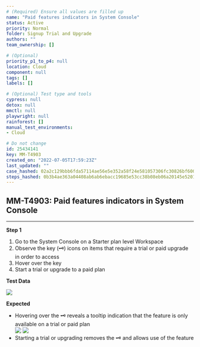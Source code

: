 ```yaml
---
# (Required) Ensure all values are filled up
name: "Paid features indicators in System Console"
status: Active
priority: Normal
folder: Signup Trial and Upgrade
authors: ""
team_ownership: []

# (Optional)
priority_p1_to_p4: null
location: Cloud
component: null
tags: []
labels: []

# (Optional) Test type and tools
cypress: null
detox: null
mmctl: null
playwright: null
rainforest: []
manual_test_environments: 
- Cloud

# Do not change
id: 25434141
key: MM-T4903
created_on: "2022-07-05T17:59:23Z"
last_updated: ""
case_hashed: 02a2c129bbb6fda57114ae56e5e352a58f24e581057306fc30826bf6006f599cf46ad089404b9f9d925fbcdf5c5605b1
steps_hashed: 0b3b4ae363a04408ab6ab6ebacc19685e53cc38b08eb06a20145e5201be1d2188808ef5492487862589047cabf688181
---
```


<!-- (Auto-generated) Based on frontmatter's "key" and "name" -->

## MM-T4903: Paid features indicators in System Console

---

**Step 1**

1. Go to the System Console on a Starter plan level Workspace
2. Observe the key (🗝️) icons on items that require a trial or paid upgrade in order to access
3. Hover over the key
4. Start a trial or upgrade to a paid plan

**Test Data**

![](https://smartbear-tm4j-prod-us-west-2-attachment-rich-text.s3.us-west-2.amazonaws.com/embedded-f3277290f945470c4add5d21ef3dc7ca7b74388fc7152bfb6b99ae58c66a95a8-1657052561098-Screen+Shot+2022-07-05+at+4.22.22+PM.png)

**Expected**

- Hovering over the 🗝️ reveals a tooltip indication that the feature is only available on a trial or paid plan\
  ![](https://smartbear-tm4j-prod-us-west-2-attachment-rich-text.s3.us-west-2.amazonaws.com/embedded-f3277290f945470c4add5d21ef3dc7ca7b74388fc7152bfb6b99ae58c66a95a8-1657052612624-Screen+Shot+2022-07-05+at+4.23.15+PM.png) ![](https://smartbear-tm4j-prod-us-west-2-attachment-rich-text.s3.us-west-2.amazonaws.com/embedded-f3277290f945470c4add5d21ef3dc7ca7b74388fc7152bfb6b99ae58c66a95a8-1657052675422-Screen+Shot+2022-07-05+at+4.24.09+PM.png)
- Starting a trial or upgrading removes the 🗝️ and allows use of the feature
